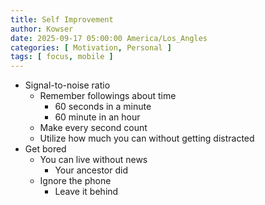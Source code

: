 ```yaml
---
title: Self Improvement
author: Kowser
date: 2025-09-17 05:00:00 America/Los_Angles
categories: [ Motivation, Personal ]
tags: [ focus, mobile ]
---
```


* Signal-to-noise ratio
  * Remember followings about time
    * 60 seconds in a minute
    * 60 minute in an hour
  * Make every second count
  * Utilize how much you can without getting distracted
* Get bored
  * You can live without news
    * Your ancestor did
  * Ignore the phone
    * Leave it behind
